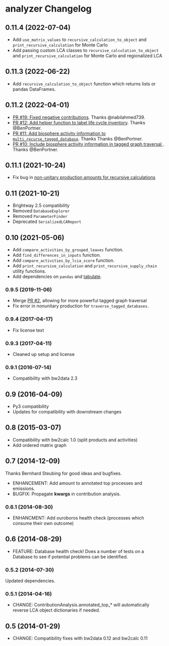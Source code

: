 # analyzer Changelog

## 0.11.4 (2022-07-04)

* Add `use_matrix_values` to `recursive_calculation_to_object` and `print_recursive_calculation` for Monte Carlo
* Add passing custom LCA classes to `recursive_calculation_to_object` and `print_recursive_calculation` for Monte Carlo and regionalized LCA

## 0.11.3 (2022-06-22)

* Add `recursive_calculation_to_object` function which returns lists or pandas DataFrames.

## 0.11.2 (2022-04-01)

* [PR #19: Fixed negative contributions](https://github.com/brightway-lca/brightway2-analyzer/pull/19). Thanks @nabilahmed739.
* [PR #12: Add helper function to label life cycle inventory](https://github.com/brightway-lca/brightway2-analyzer/pull/12). Thanks @BenPortner.
* [PR #11: Add biosphere activity information to `multi_recurse_tagged_database`](https://github.com/brightway-lca/brightway2-analyzer/pull/11). Thanks Thanks @BenPortner.
* [PR #10: Include biosphere activity information in tagged graph traversal ](https://github.com/brightway-lca/brightway2-analyzer/pull/10). Thanks @BenPortner.

## 0.11.1 (2021-10-24)

* Fix bug in [non-unitary production amounts for recursive calculations](https://github.com/brightway-lca/from-the-ground-up/issues/1)

## 0.11 (2021-10-21)

* Brightway 2.5 compatibility
* Removed `DatabaseExplorer`
* Removed `ParameterFinder`
* Deprecated `SerializedLCAReport`

## 0.10 (2021-05-06)

* Add `compare_activities_by_grouped_leaves` function.
* Add `find_differences_in_inputs` function.
* Add `compare_activities_by_lcia_score` function.
* Add `print_recursive_calculation` and `print_recursive_supply_chain` utility functions.
* Add dependencies on `pandas` and [tabulate](https://pypi.org/project/tabulate/).

### 0.9.5 (2019-11-06)

* Merge [PR #2](https://bitbucket.org/cmutel/brightway2-analyzer/pull-requests/2/multiple-methods-secondary-tags-and/commits), allowing for more powerful tagged graph traversal
* Fix error in nonunitary production for ``traverse_tagged_databases``.

### 0.9.4 (2017-04-17)

* Fix license text

### 0.9.3 (2017-04-11)

* Cleaned up setup and license

### 0.9.1 (2016-07-14)

* Compatibility with bw2data 2.3

## 0.9 (2016-04-09)

* Py3 compatibility
* Updates for compatibility with downstream changes

## 0.8 (2015-03-07)

* Compatibility with bw2calc 1.0 (split products and activities)
* Add ordered matrix graph

## 0.7 (2014-12-09)

Thanks Bernhard Steubing for good ideas and bugfixes.

* ENHANCEMENT: Add amount to annotated top processes and emissions.
* BUGFIX: Propagate **kwargs** in contribution analysis.

### 0.6.1 (2014-08-30)

* ENHANCMENT: Add ouroboros health check (processes which consume their own outcome)

## 0.6 (2014-08-29)

* FEATURE: Database health check! Does a number of tests on a Database to see if potential problems can be identified.

### 0.5.2 (2014-07-30)

Updated dependencies.

### 0.5.1 (2014-04-16)

* CHANGE: ContributionAnalysis.annotated_top_* will automatically reverse LCA object dictionaries if needed.

## 0.5 (2014-01-29)

* CHANGE: Compatibility fixes with bw2data 0.12 and bw2calc 0.11
